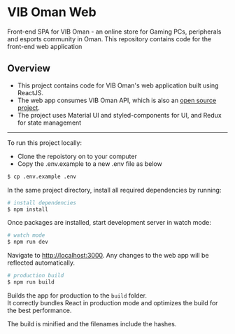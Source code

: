 # VIB Oman Web

Front-end SPA for VIB Oman - an online store for Gaming PCs, peripherals and esports community in Oman. This repository contains code for the front-end web application

## Overview

* This project contains code for VIB Oman's web application built using ReactJS.
* The web app consumes VIB Oman API, which is also an [open source project](https://github.com/talal-najam/vib-oman-core).
* The project uses Material UI and styled-components for UI, and Redux for state management

---

To run this project locally:
* Clone the repoistory on to your computer
* Copy the .env.example to a new .env file as below

```bash
$ cp .env.example .env
```

In the same project directory, install all required dependencies by running:

```bash
# install dependencies
$ npm install   
```

Once packages are installed, start development server in watch mode:

```bash
# watch mode
$ npm run dev
```

Navigate to [http://localhost:3000](http://localhost:3000). Any changes to the web app will be reflected automatically.

```bash
# production build
$ npm run build
```
Builds the app for production to the `build` folder.\
It correctly bundles React in production mode and optimizes the build for the best performance.

The build is minified and the filenames include the hashes.
